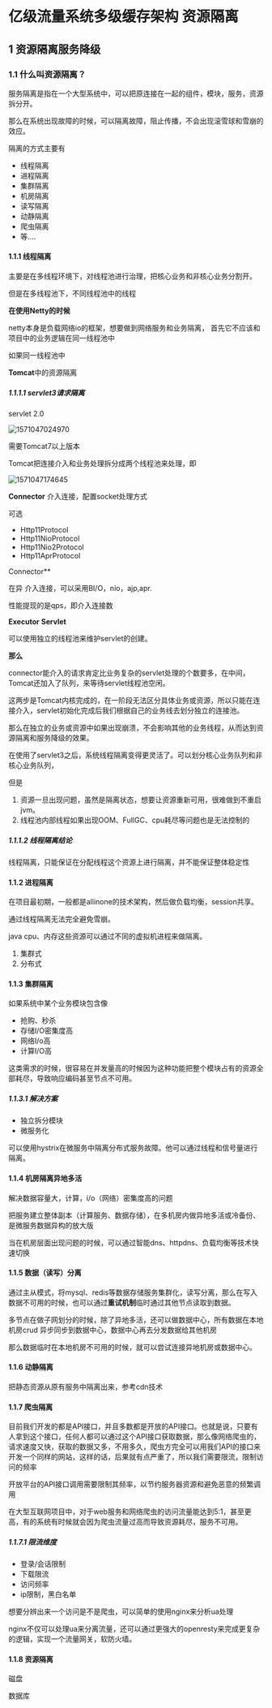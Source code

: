 # 亿级流量系统多级缓存架构 资源隔离

## 1 资源隔离服务降级

### 1.1 什么叫资源隔离？

服务隔离是指在一个大型系统中，可以把原连接在一起的组件，模块，服务，资源拆分开。

那么在系统出现故障的时候，可以隔离故障，阻止传播，不会出现滚雪球和雪崩的效应。

隔离的方式主要有

- 线程隔离
- 进程隔离
- 集群隔离
- 机房隔离
- 读写隔离
- 动静隔离
- 爬虫隔离
- 等....

#### 1.1.1 线程隔离

主要是在多线程环境下，对线程池进行治理，把核心业务和非核心业务分割开。

但是在多线程池下，不同线程池中的线程

**在使用Netty的时候**

netty本身是负载网络io的框架，想要做到网络服务和业务隔离， 首先它不应该和项目中的业务逻辑在同一线程池中

如果同一线程池中



**Tomcat**中的资源隔离

##### 1.1.1.1 servlet3请求隔离

servlet 2.0

![1571047024970](https://yeyangshu-picgo.oss-cn-shanghai.aliyuncs.com/img/1571047024970.png)

需要Tomcat7以上版本

Tomcat把连接介入和业务处理拆分成两个线程池来处理，即

![1571047174645](https://yeyangshu-picgo.oss-cn-shanghai.aliyuncs.com/img/1571047174645.png)

**Connector**  介入连接，配置socket处理方式

可选

- Http11Protocol	
- Http11NioProtocol	
- Http11Nio2Protocol	
- Http11AprProtocol

Connector**

在异                                                                                                                                                                      介入连接，可以采用BI/O，nio，ajp,apr.

性能提现的是qps，即介入连接数



**Executor** **Servlet**

可以使用独立的线程池来维护servlet的创建。



**那么**

connector能介入的请求肯定比业务复杂的servlet处理的个数要多，在中间，Tomcat还加入了队列，来等待servlet线程池空闲。



这两步是Tomcat内核完成的，在一阶段无法区分具体业务或资源，所以只能在连接介入，servlet初始化完成后我们根据自己的业务线去划分独立的连接池。

那么在独立的业务或资源中如果出现崩溃，不会影响其他的业务线程，从而达到资源隔离和服务降级的效果。



在使用了servlet3之后，系统线程隔离变得更灵活了。可以划分核心业务队列和非核心业务队列，

但是

1. 资源一旦出现问题，虽然是隔离状态，想要让资源重新可用，很难做到不重启jvm。
2. 线程池内部线程如果出现OOM、FullGC、cpu耗尽等问题也是无法控制的

##### 1.1.1.2 线程隔离结论

线程隔离，只能保证在分配线程这个资源上进行隔离，并不能保证整体稳定性



#### 1.1.2 进程隔离

在项目最初期，一般都是allinone的技术架构，然后做负载均衡，session共享。

通过线程隔离无法完全避免雪崩。

java  cpu、内存这些资源可以通过不同的虚拟机进程来做隔离。

1. 集群式
2. 分布式

#### 1.1.3 集群隔离

如果系统中某个业务模块包含像

- 抢购、秒杀
- 存储I/O密集度高
- 网络I/o高
- 计算I/O高

这类需求的时候，很容易在并发量高的时候因为这种功能把整个模块占有的资源全部耗尽，导致响应编码甚至节点不可用。

##### 1.1.3.1 解决方案

- 独立拆分模块
- 微服务化

可以使用hystrix在微服务中隔离分布式服务故障。他可以通过线程和信号量进行隔离。

#### 1.1.4 机房隔离异地多活

解决数据容量大，计算，i/o（网络）密集度高的问题

把服务建立整体副本（计算服务、数据存储），在多机房内做异地多活或冷备份、是微服务数据异构的放大版

当在机房层面出现问题的时候，可以通过智能dns、httpdns、负载均衡等技术快速切换

#### 1.1.5 数据（读写）分离

通过主从模式，将mysql、redis等数据存储服务集群化，读写分离，那么在写入数据不可用的时候，也可以通过**重试机制**临时通过其他节点读取到数据。

多节点在做子网划分的时候，除了异地多活，还可以做数据中心，所有数据在本地机房crud 异步同步到数据中心，数据中心再去分发数据给其他机房

那么数据临时在本地机房不可用的时候，就可以尝试连接异地机房或数据中心。

#### 1.1.6 动静隔离

把静态资源从原有服务中隔离出来，参考cdn技术

#### 1.1.7 爬虫隔离

目前我们开发的都是API接口，并且多数都是开放的API接口。也就是说，只要有人拿到这个接口，任何人都可以通过这个API接口获取数据，那么像网络爬虫的，请求速度又快，获取的数据又多，不用多久，爬虫方完全可以用我们API的接口来开发一个同样的网站，这样的话，后果就有点严重了，所以我们需要限流，限制访问的频率

开放平台的API接口调用需要限制其频率，以节约服务器资源和避免恶意的频繁调用

在大型互联网项目中，对于web服务和网络爬虫的访问流量能达到5:1，甚至更高，有的系统有时候就会因为爬虫流量过高而导致资源耗尽，服务不可用。

##### 1.1.7.1 限流维度

- 登录/会话限制
- 下载限流
- 访问频率
- ip限制，黑白名单

想要分辨出来一个访问是不是爬虫，可以简单的使用nginx来分析ua处理

nginx不仅可以处理ua来分离流量，还可以通过更强大的openresty来完成更复杂的逻辑，实现一个流量网关，软防火墙。

#### 1.1.8 资源隔离

磁盘

数据库

